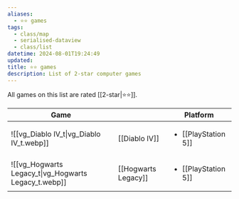 ```yaml
---
aliases:
  - ⭐️⭐️ games
tags:
  - class/map
  - serialised-dataview
  - class/list
datetime: 2024-08-01T19:24:49
updated: 
title: ⭐️⭐️ games
description: List of 2-star computer games
---
```

All games on this list are rated [[2-star|⭐️⭐️]].

<!-- QueryToSerialize: table without id embed(link(thumbnail)) as Game, file.link as "", platform as Platform from #class/video-game where contains(rating, [[2-star]]) sort file.name -->
<!-- SerializedQuery: table without id embed(link(thumbnail)) as Game, file.link as "", platform as Platform from #class/video-game where contains(rating, [[2-star]]) sort file.name -->

| Game                                                                           |                                                      | Platform                                                            |
| ------------------------------------------------------------------------------ | ---------------------------------------------------- | ------------------------------------------------------------------- |
| ![[vg_Diablo IV_t\|vg_Diablo IV_t.webp]]             | [[Diablo IV]]             | <ul><li>[[PlayStation 5]]</li></ul> |
| ![[vg_Hogwarts Legacy_t\|vg_Hogwarts Legacy_t.webp]] | [[Hogwarts Legacy]] | <ul><li>[[PlayStation 5]]</li></ul> |
<!-- SerializedQuery END -->
